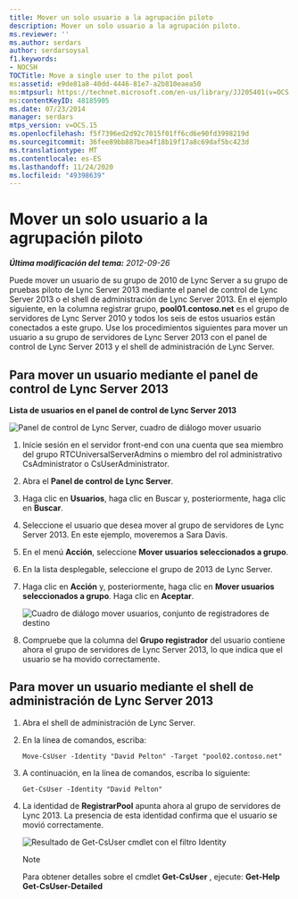 ```yaml
---
title: Mover un solo usuario a la agrupación piloto
description: Mover un solo usuario a la agrupación piloto.
ms.reviewer: ''
ms.author: serdars
author: serdarsoysal
f1.keywords:
- NOCSH
TOCTitle: Move a single user to the pilot pool
ms:assetid: e9de81a8-40dd-4446-81e7-a2b810eaea50
ms:mtpsurl: https://technet.microsoft.com/en-us/library/JJ205401(v=OCS.15)
ms:contentKeyID: 48185905
ms.date: 07/23/2014
manager: serdars
mtps_version: v=OCS.15
ms.openlocfilehash: f5f7396ed2d92c7015f01ff6cd6e90fd3998219d
ms.sourcegitcommit: 36fee89bb887bea4f18b19f17a8c69daf5bc423d
ms.translationtype: MT
ms.contentlocale: es-ES
ms.lasthandoff: 11/24/2020
ms.locfileid: "49398639"
---
```

# <a name="move-a-single-user-to-the-pilot-pool"></a>Mover un solo usuario a la agrupación piloto

<div data-xmlns="http://www.w3.org/1999/xhtml">

<div class="topic" data-xmlns="http://www.w3.org/1999/xhtml" data-msxsl="urn:schemas-microsoft-com:xslt" data-cs="https://msdn.microsoft.com/">

<div data-asp="https://msdn2.microsoft.com/asp">



</div>

<div id="mainSection">

<div id="mainBody">

<span> </span>

_**Última modificación del tema:** 2012-09-26_

Puede mover un usuario de su grupo de 2010 de Lync Server a su grupo de pruebas piloto de Lync Server 2013 mediante el panel de control de Lync Server 2013 o el shell de administración de Lync Server 2013. En el ejemplo siguiente, en la columna registrar grupo, **pool01.contoso.net** es el grupo de servidores de Lync Server 2010 y todos los seis de estos usuarios están conectados a este grupo. Use los procedimientos siguientes para mover un usuario a su grupo de servidores de Lync Server 2013 con el panel de control de Lync Server 2013 y el shell de administración de Lync Server.

<div>

## <a name="to-move-a-user-by-using-the-lync-server-2013-control-panel"></a>Para mover un usuario mediante el panel de control de Lync Server 2013

**Lista de usuarios en el panel de control de Lync Server 2013**

![Panel de control de Lync Server, cuadro de diálogo mover usuario](images/JJ721870.a2bce284-0392-4db3-9bb2-9f12699738e7(OCS.15).jpg "Panel de control de Lync Server, cuadro de diálogo mover usuario")

1.  Inicie sesión en el servidor front-end con una cuenta que sea miembro del grupo RTCUniversalServerAdmins o miembro del rol administrativo CsAdministrator o CsUserAdministrator.

2.  Abra el **Panel de control de Lync Server**.

3.  Haga clic en **Usuarios**, haga clic en Buscar y, posteriormente, haga clic en **Buscar**.

4.  Seleccione el usuario que desea mover al grupo de servidores de Lync Server 2013. En este ejemplo, moveremos a Sara Davis.

5.  En el menú **Acción**, seleccione **Mover usuarios seleccionados a grupo**.

6.  En la lista desplegable, seleccione el grupo de 2013 de Lync Server.

7.  Haga clic en **Acción** y, posteriormente, haga clic en **Mover usuarios seleccionados a grupo**. Haga clic en **Aceptar**.
    
    ![Cuadro de diálogo mover usuarios, conjunto de registradores de destino](images/JJ205401.8a375003-dc00-4541-b578-4d88f2010601(OCS.15).png "Cuadro de diálogo mover usuarios, conjunto de registradores de destino")  

8.  Compruebe que la columna del **Grupo registrador** del usuario contiene ahora el grupo de servidores de Lync Server 2013, lo que indica que el usuario se ha movido correctamente.

</div>

<div>

## <a name="to-move-a-user-by-using-the-lync-server-2013-management-shell"></a>Para mover un usuario mediante el shell de administración de Lync Server 2013

1.  Abra el shell de administración de Lync Server.

2.  En la línea de comandos, escriba:
    
        Move-CsUser -Identity "David Pelton" -Target "pool02.contoso.net"

3.  A continuación, en la línea de comandos, escriba lo siguiente:
    
        Get-CsUser -Identity "David Pelton"

4.  La identidad de **RegistrarPool** apunta ahora al grupo de servidores de Lync 2013. La presencia de esta identidad confirma que el usuario se movió correctamente.
    
    ![Resultado de Get-CsUser cmdlet con el filtro Identity](images/JJ205401.bc5d4672-8068-4475-b882-dbd305c801a9(OCS.15).jpg "Resultado de Get-CsUser cmdlet con el filtro Identity")  
    
    <div>
    

    > [!NOTE]  
    > Para obtener detalles sobre el cmdlet <STRONG>Get-CsUser</STRONG> , ejecute: <STRONG>Get-Help Get-CsUser-Detailed</STRONG>

    
    </div>

</div>

</div>

<span> </span>

</div>

</div>

</div>

